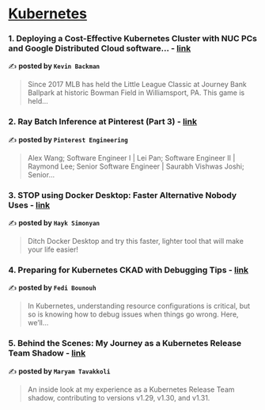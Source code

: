 
<h1><a href=https://medium.com/tag/kubernetes/recommended target="_blank" rel="noopener noreferrer">Kubernetes</a></h1>
<h3>1. Deploying a Cost-Effective Kubernetes Cluster with NUC PCs and Google Distributed Cloud software… - <a href="https://medium.com/mlb-technology/deploying-a-cost-effective-kubernetes-cluster-with-nuc-pcs-and-google-distributed-cloud-software-cbb65105cdbc" target="_blank" rel="noopener noreferrer">link</a></h3>

✍️ **posted by `Kevin Backman`**

<blockquote>Since 2017 MLB has held the Little League Classic at Journey Bank Ballpark at historic Bowman Field in Williamsport, PA. This game is held…</blockquote>

<h3>2. Ray Batch Inference at Pinterest (Part 3) - <a href="https://medium.com/pinterest-engineering/ray-batch-inference-at-pinterest-part-3-4faeb652e385" target="_blank" rel="noopener noreferrer">link</a></h3>

✍️ **posted by `Pinterest Engineering`**

<blockquote>Alex Wang; Software Engineer I | Lei Pan; Software Engineer II | Raymond Lee; Senior Software Engineer | Saurabh Vishwas Joshi; Senior…</blockquote>

<h3>3. STOP using Docker Desktop: Faster Alternative Nobody Uses - <a href="https://medium.com/gitconnected/stop-using-docker-desktop-faster-alternative-nobody-uses-d36a64af09a6" target="_blank" rel="noopener noreferrer">link</a></h3>

✍️ **posted by `Hayk Simonyan`**

<blockquote>Ditch Docker Desktop and try this faster, lighter tool that will make your life easier!</blockquote>

<h3>4. Preparing for Kubernetes CKAD with Debugging Tips - <a href="https://medium.com/@bounouh.fedi/preparing-for-kubernetes-ckad-with-debugging-tips-8a0b977f242b" target="_blank" rel="noopener noreferrer">link</a></h3>

✍️ **posted by `Fedi Bounouh`**

<blockquote>In Kubernetes, understanding resource configurations is critical, but so is knowing how to debug issues when things go wrong. Here, we’ll…</blockquote>

<h3>5. Behind the Scenes: My Journey as a Kubernetes Release Team Shadow - <a href="https://medium.com/code-like-a-girl/behind-the-scenes-my-journey-as-a-kubernetes-release-team-shadow-630be70effb0" target="_blank" rel="noopener noreferrer">link</a></h3>

✍️ **posted by `Maryam Tavakkoli`**

<blockquote>An inside look at my experience as a Kubernetes Release Team shadow, contributing to versions v1.29, v1.30, and v1.31.</blockquote>

